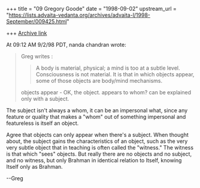 +++
title = "09 Gregory Goode"
date = "1998-09-02"
upstream_url = "https://lists.advaita-vedanta.org/archives/advaita-l/1998-September/009425.html"

+++
[Archive link](https://lists.advaita-vedanta.org/archives/advaita-l/1998-September/009425.html)

At 09:12 AM 9/2/98 PDT, nanda chandran wrote:
>Greg writes :
>>A body is material, physical; a mind is too at a subtle level.
>>Consciousness is not material.  It is that in which objects appear,
>>some of those objects are body/mind mechanisms.
>
>objects appear - OK, the object.
>appears to whom?
>can be explained only with a subject.

The subject isn't always a whom, it can be an impersonal what, since any
feature or quality that makes a "whom" out of something impersonal and
featureless is itself an object.

Agree that objects can only appear when there's a subject.  When thought
about, the subject gains the characteristics of an object, such as the very
very subtle object that in teaching is often called the "witness."  The
witness is that which "sees" objects.  But really there are no objects and
no subject, and no witness, but only Brahman in identical relation to
Itself, knowing Itself only as Brahman.

--Greg

